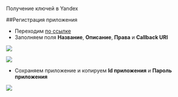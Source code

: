 Получение ключей в Yandex

##Регистрация приложения

* Переходим [по ссылке][1]
* Заполняем поля **Название**, **Описание**, **Права** и **Callback URI**

[![](http://file.modx.pro/files/4/4/2/4420d0bb15d42dcee4934bdc5f04a985s.jpg)](http://file.modx.pro/files/4/4/2/4420d0bb15d42dcee4934bdc5f04a985.png)

[![](http://file.modx.pro/files/0/e/0/0e00e84f8a71c22f1efbadb38f3f180fs.jpg)](http://file.modx.pro/files/0/e/0/0e00e84f8a71c22f1efbadb38f3f180f.png)

* Сохраняем приложение и копируем **Id приложения** и **Пароль приложения**

[![](http://file.modx.pro/files/4/2/5/425285ebced32d2c122b3f94548b6293s.jpg)](http://file.modx.pro/files/4/2/5/425285ebced32d2c122b3f94548b6293.png)


[1]: https://oauth.yandex.ru/client/new